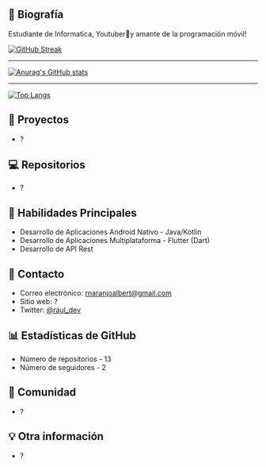## 📝 Biografía
Estudiante de Informatica, Youtuber🎥y amante de la programación móvil!

[![GitHub Streak](https://github-readme-streak-stats.herokuapp.com/?user=tecnonew365&theme=tokyonight)](https://git.io/streak-stats)

---
[![Anurag's GitHub stats](https://github-readme-stats.vercel.app/api?username=tecnonew365&show_icons=true&theme=tokyonight)](https://github.com/anuraghazra/github-readme-stats)

---
[![Top Langs](https://github-readme-stats.vercel.app/api/top-langs/?username=tecnonew365&layout=compact&theme=tokyonight)](https://github.com/anuraghazra/github-readme-stats)


## 🚀 Proyectos
- ?

## 💻 Repositorios
- ?

## 🔧 Habilidades Principales
- Desarrollo de Aplicaciones Android Nativo - Java/Kotlin
- Desarrollo de Aplicaciones Multiplataforma - Flutter (Dart)
- Desarrollo de API Rest

## 💬 Contacto
- Correo electrónico: rnaranjoalbert@gmail.com
- Sitio web: ?
- Twitter: [@raul_dev](https://twitter.com/raul_uci)

## 📊 Estadísticas de GitHub
- Número de repositorios - 13
- Número de seguidores - 2

## 💬 Comunidad
- ?

## 💡 Otra información
- ?
